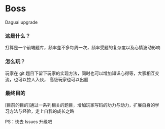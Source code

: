 # Boss
Daguai upgrade

### 这是什么？
打算是一个前端题库，频率差不多每周一次，频率受题的复杂度以及心情波动影响

### 怎么玩？
玩家在 git 题目下留下玩家的实现方法，同时也可以增加知识心得等，大家相互交流，也可以拉人入伙，
高级玩家也可以出题

### 最终目的
[目前的目的]通过一系列相关的题目，增加玩家写码的功力与动力，扩展自身的学习方法与经验，走上自我的成长之路

PS：快去 Issues 升级吧
